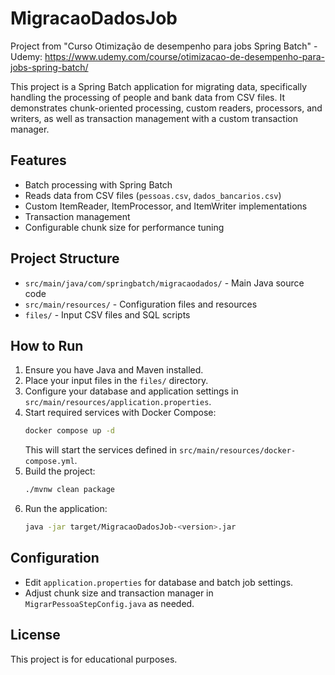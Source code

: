 # MigracaoDadosJob
Project from "Curso Otimização de desempenho para jobs Spring Batch" - Udemy: https://www.udemy.com/course/otimizacao-de-desempenho-para-jobs-spring-batch/

This project is a Spring Batch application for migrating data, specifically handling the processing of people and bank data from CSV files. It demonstrates chunk-oriented processing, custom readers, processors, and writers, as well as transaction management with a custom transaction manager.

## Features
- Batch processing with Spring Batch
- Reads data from CSV files (`pessoas.csv`, `dados_bancarios.csv`)
- Custom ItemReader, ItemProcessor, and ItemWriter implementations
- Transaction management
- Configurable chunk size for performance tuning

## Project Structure
- `src/main/java/com/springbatch/migracaodados/` - Main Java source code
- `src/main/resources/` - Configuration files and resources
- `files/` - Input CSV files and SQL scripts

## How to Run
1. Ensure you have Java and Maven installed.
2. Place your input files in the `files/` directory.
3. Configure your database and application settings in `src/main/resources/application.properties`.
4. Start required services with Docker Compose:
   ```sh
   docker compose up -d
   ```
   This will start the services defined in `src/main/resources/docker-compose.yml`.
5. Build the project:
   ```sh
   ./mvnw clean package
   ```
6. Run the application:
   ```sh
   java -jar target/MigracaoDadosJob-<version>.jar
   ```

## Configuration
- Edit `application.properties` for database and batch job settings.
- Adjust chunk size and transaction manager in `MigrarPessoaStepConfig.java` as needed.

## License
This project is for educational purposes.
